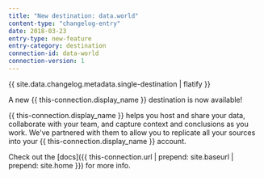```yaml
---
title: "New destination: data.world"
content-type: "changelog-entry"
date: 2018-03-23
entry-type: new-feature
entry-category: destination
connection-id: data-world
connection-version: 1
---
```


{{ site.data.changelog.metadata.single-destination | flatify }}

A new {{ this-connection.display_name }} destination is now available!

{{ this-connection.display_name }} helps you host and share your data, collaborate with your team, and capture context and conclusions as you work. We've partnered with them to allow you to replicate all your sources into your {{ this-connection.display_name }} account.

Check out the [docs]({{ this-connection.url | prepend: site.baseurl | prepend: site.home }}) for more info.